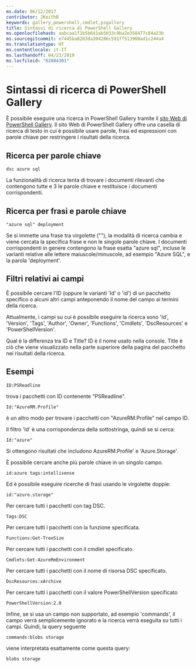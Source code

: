 ```yaml
---
ms.date: 06/12/2017
contributor: JKeithB
keywords: gallery,powershell,cmdlet,psgallery
title: Sintassi di ricerca di PowerShell Gallery
ms.openlocfilehash: aabcaa1f1b5b641ab5033c9ba2e358477c84a23b
ms.sourcegitcommit: e7445ba8203da304286c591ff513900ad1c244a4
ms.translationtype: HT
ms.contentlocale: it-IT
ms.lasthandoff: 04/23/2019
ms.locfileid: "62084301"
---
```

# <a name="gallery-search-syntax"></a>Sintassi di ricerca di PowerShell Gallery

È possibile eseguire una ricerca in PowerShell Gallery tramite il [sito Web di PowerShell Gallery](https://www.powershellgallery.com/).
Il sito Web di PowerShell Gallery offre una casella di ricerca di testo in cui è possibile usare parole, frasi ed espressioni con parole chiave per restringere i risultati della ricerca.

## <a name="search-by-keywords"></a>Ricerca per parole chiave

    dsc azure sql

La funzionalità di ricerca tenta di trovare i documenti rilevanti che contengono tutte e 3 le parole chiave e restituisce i documenti corrispondenti.

## <a name="search-using-phrases-and-keywords"></a>Ricerca per frasi e parole chiave

    "azure sql" deployment

Se si immette una frase tra virgolette (""), la modalità di ricerca cambia e viene cercata la specifica frase e non le singole parole chiave.
I documenti corrispondenti in genere contengono la frase esatta "azure sql", incluse le varianti relative alle lettere maiuscole/minuscole, ad esempio "Azure SQL", e la parola 'deployment'.

## <a name="filtering-on-fields"></a>Filtri relativi ai campi

È possibile cercare l'ID (oppure le varianti 'Id' o 'id') di un pacchetto specifico o alcuni altri campi anteponendo il nome del campo ai termini della ricerca.

Attualmente, i campi su cui è possibile eseguire la ricerca sono 'Id', 'Version', 'Tags', 'Author', 'Owner', 'Functions', 'Cmdlets', 'DscResources' e 'PowerShellVersion'.

Qual è la differenza tra ID e Title? ID è il nome usato nella console. Title è ciò che viene visualizzato nella parte superiore della pagina del pacchetto nei risultati della ricerca.

## <a name="examples"></a>Esempi

    ID:PSReadline
    
trova i pacchetti con ID contenente "PSReadline".

    Id:"AzureRM.Profile"

è un altro modo per trovare i pacchetti con "AzureRM.Profile" nel campo ID.

Il filtro 'Id' è una corrispondenza della sottostringa, quindi se si cerca:

    Id:"azure"

Si ottengono risultati che includono AzureRM.Profile' e 'Azure.Storage'.

È possibile cercare anche più parole chiave in un singolo campo. 

    id:azure tags:intellisense

Ed è possibile eseguire ricerche di frasi usando le virgolette doppie:

    id:"azure.storage"

Per cercare tutti i pacchetti con tag DSC.

    Tags:DSC

Per cercare tutti i pacchetti con la funzione specificata.

    Functions:Get-TreeSize

Per cercare tutti i pacchetti con il cmdlet specificato.

    Cmdlets:Get-AzureRmEnvironment

Per cercare tutti i pacchetti con il nome di risorsa DSC specificato.

    DscResources:xArchive

Per cercare tutti i pacchetti con il valore PowerShellVersion specificato

    PowerShellVersion:2.0

Infine, se si usa un campo non supportato, ad esempio 'commands', il campo verrà semplicemente ignorato e la ricerca verrà eseguita su tutti i campi. Quindi, la query seguente

    commands:blobs storage

viene interpretata esattamente come questa query:

    blobs storage
